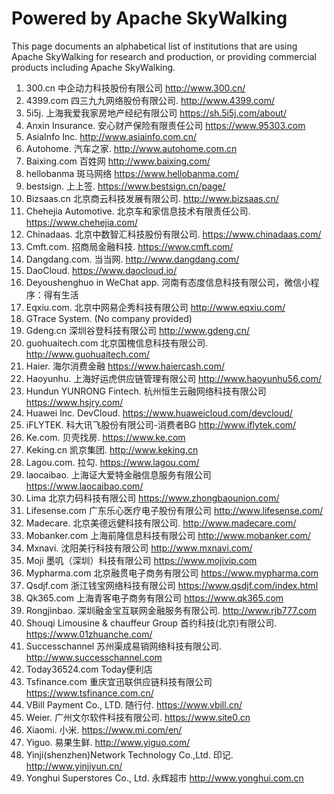# Powered by Apache SkyWalking
This page documents an alphabetical list of institutions that are using Apache SkyWalking for research and production,
or providing commercial products including Apache SkyWalking.


1. 300.cn 中企动力科技股份有限公司 http://www.300.cn/
1. 4399.com 四三九九网络股份有限公司. http://www.4399.com/
1. 5i5j. 上海我爱我家房地产经纪有限公司 https://sh.5i5j.com/about/
1. Anxin Insurance. 安心财产保险有限责任公司 https://www.95303.com
1. AsiaInfo Inc. http://www.asiainfo.com.cn/
1. Autohome. 汽车之家. http://www.autohome.com.cn
1. Baixing.com 百姓网 http://www.baixing.com/
1. hellobanma 斑马网络 https://www.hellobanma.com/
1. bestsign. 上上签. https://www.bestsign.cn/page/
1. Bizsaas.cn 北京商云科技发展有限公司. http://www.bizsaas.cn/
1. Chehejia Automotive. 北京车和家信息技术有限责任公司. https://www.chehejia.com/
1. Chinadaas. 北京中数智汇科技股份有限公司. https://www.chinadaas.com/
1. Cmft.com. 招商局金融科技. https://www.cmft.com/
1. Dangdang.com. 当当网. http://www.dangdang.com/
1. DaoCloud. https://www.daocloud.io/
1. Deyoushenghuo in WeChat app. 河南有态度信息科技有限公司，微信小程序：得有生活
1. Eqxiu.com. 北京中网易企秀科技有限公司 http://www.eqxiu.com/
1. GTrace System. (No company provided) 
1. Gdeng.cn 深圳谷登科技有限公司 http://www.gdeng.cn/
1. guohuaitech.com 北京国槐信息科技有限公司. http://www.guohuaitech.com/
1. Haier. 海尔消费金融 https://www.haiercash.com/
1. Haoyunhu. 上海好运虎供应链管理有限公司 http://www.haoyunhu56.com/
1. Hundun YUNRONG Fintech. 杭州恒生云融网络科技有限公司 https://www.hsjry.com/
1. Huawei Inc. DevCloud. https://www.huaweicloud.com/devcloud/
1. iFLYTEK. 科大讯飞股份有限公司-消费者BG http://www.iflytek.com/
1. Ke.com. 贝壳找房. https://www.ke.com
1. Keking.cn 凯京集团. http://www.keking.cn
1. Lagou.com. 拉勾. https://www.lagou.com/
1. laocaibao. 上海证大爱特金融信息服务有限公司 https://www.laocaibao.com/
1. Lima 北京力码科技有限公司 https://www.zhongbaounion.com/
1. Lifesense.com 广东乐心医疗电子股份有限公司 http://www.lifesense.com/
1. Madecare. 北京美德远健科技有限公司. http://www.madecare.com/
1. Mobanker.com 上海前隆信息科技有限公司  http://www.mobanker.com/
1. Mxnavi. 沈阳美行科技有限公司 http://www.mxnavi.com/
1. Moji 墨叽（深圳）科技有限公司 https://www.mojivip.com
1. Mypharma.com 北京融贯电子商务有限公司 https://www.mypharma.com
1. Qsdjf.com 浙江钱宝网络科技有限公司 https://www.qsdjf.com/index.html
1. Qk365.com 上海青客电子商务有限公司 https://www.qk365.com
1. Rongjinbao. 深圳融金宝互联网金融服务有限公司. http://www.rjb777.com
1. Shouqi Limousine & chauffeur Group 首约科技(北京)有限公司. https://www.01zhuanche.com/
1. Successchannel 苏州渠成易销网络科技有限公司. http://www.successchannel.com
1. Today36524.com Today便利店
1. Tsfinance.com 重庆宜迅联供应链科技有限公司 https://www.tsfinance.com.cn/
1. VBill Payment Co., LTD. 随行付. https://www.vbill.cn/
1. Weier. 广州文尔软件科技有限公司. https://www.site0.cn
1. Xiaomi. 小米. https://www.mi.com/en/
1. Yiguo. 易果生鲜. http://www.yiguo.com/
1. Yinji(shenzhen)Network Technology Co.,Ltd. 印记. http://www.yinjiyun.cn/
1. Yonghui Superstores Co., Ltd. 永辉超市 http://www.yonghui.com.cn
